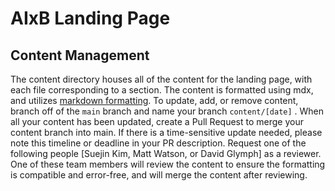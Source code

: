 # AIxB Landing Page

## Content Management

The content directory houses all of the content for the landing page, with each file corresponding to a section. The content is formatted using mdx, and utilizes [markdown formatting](https://www.markdownguide.org/basic-syntax/). To update, add, or remove content, branch off of the `main` branch and name your branch `content/[date]` . When all your content has been updated, create a Pull Request to merge your content branch into main. If there is a time-sensitive update needed, please note this timeline or deadline in your PR description. Request one of the following people [Suejin Kim, Matt Watson, or David Glymph] as a reviewer. One of these team members will review the content to ensure the formatting is compatible and error-free, and will merge the content after reviewing.